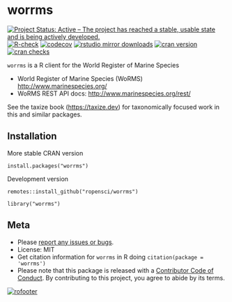 # worrms

<!-- README.md is generated from README.Rmd. Please edit that file -->

[![Project Status: Active – The project has reached a stable, usable
state and is being actively
developed.](https://www.repostatus.org/badges/latest/active.svg)](https://www.repostatus.org/#active)
[![R-check](https://github.com/ropensci/worrms/actions/workflows/R-CMD-check.yaml/badge.svg)](https://github.com/ropensci/worrms/actions/workflows/R-CMD-check.yaml)
[![codecov](https://codecov.io/gh/ropensci/worrms/branch/master/graph/badge.svg)](https://codecov.io/gh/ropensci/worrms)
[![rstudio mirror
downloads](https://cranlogs.r-pkg.org/badges/worrms)](https://github.com/metacran/cranlogs.app)
[![cran
version](https://www.r-pkg.org/badges/version/worrms)](https://cran.r-project.org/package=worrms)
[![cran
checks](https://badges.cranchecks.info/worst/worrms.svg)](https://cran.r-project.org/web/checks/check_results_worrms.html)

`worrms` is a R client for the World Register of Marine Species

-   World Register of Marine Species (WoRMS)
    <http://www.marinespecies.org/>
-   WoRMS REST API docs: <http://www.marinespecies.org/rest/>

See the taxize book (<https://taxize.dev>) for taxonomically focused
work in this and similar packages.

## Installation

More stable CRAN version

    install.packages("worrms")

Development version

    remotes::install_github("ropensci/worrms")

    library("worrms")

## Meta

-   Please [report any issues or
    bugs](https://github.com/ropensci/worrms/issues).
-   License: MIT
-   Get citation information for `worrms` in R doing
    `citation(package = 'worrms')`
-   Please note that this package is released with a [Contributor Code
    of Conduct](https://ropensci.org/code-of-conduct/). By contributing
    to this project, you agree to abide by its terms.

[![rofooter](https://ropensci.org/public_images/github_footer.png)](https://ropensci.org)
